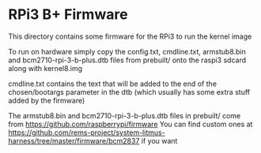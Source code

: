 RPi3 B+ Firmware
================

This directory contains some firmware for the RPi3 to run the kernel image

To run on hardware simply copy the config.txt, cmdline.txt, armstub8.bin and bcm2710-rpi-3-b-plus.dtb files from prebuilt/ onto the raspi3 sdcard
along with kernel8.img

cmdline.txt contains the text that will be added to the end of the chosen/bootargs parameter in the dtb
(which usually has some extra stuff added by the firmware)

The armstub8.bin and bcm2710-rpi-3-b-plus.dtb files in prebuilt/ come from https://github.com/raspberrypi/firmware
You can find custom ones at https://github.com/rems-project/system-litmus-harness/tree/master/firmware/bcm2837 if you want